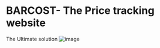 # BARCOST- The Price tracking website
The Ultimate solution
![image](https://user-images.githubusercontent.com/98951434/213848609-018b7c79-6425-4e70-b03d-955c126674d7.png)

